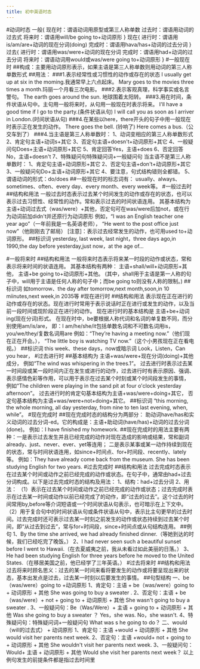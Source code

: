 ```yaml
---
title: 初中英语时态
---
```


#动词时态
一般{
     现在时：谓语动词用原型或第三人称单数
     过去时：谓语用动词的过去式
     将来时：谓语用will/be going to+动词原形
     }
现在{
    进行时：谓语用is/am/are+动词的现在分词(doing)
    完成时：谓语用hava/has+动词的过去分词
    }
过去{
    进行时：谓语用was/were+动词的现在分词
    完成时：谓语用had+动词的过去分词
    将来时：谓语动词用would或was/were going to+动词原形
}
#一般现在时
 ##构成：主要用动词原形表示，如果主语是第三人称单数则用动词的第三人称单数形式
 ##用法：
 ###1.表示经常性或习惯性的动作或存在的状态
 I usually get up at six in the moming.我通常早上六点起床。
 Mary goes to the movies three times a month.玛丽一个月看三次电影。
 ###2.表示客观真理，科学事实或名言警句。
 The earth goes  around the sun. 地球围着太阳转。
 ###3.用在时间，条件状语从句中。主句用一般将来时，从句用一般现在时表示将来。
 I'll have a good time if I go to the party.(条件状语从句)
 I will call you as soon as I arriver in London.(时间状语从句)
 ###4.在某些以here，there开头的句子中用一般现在时表示正在发生的动作。
 There goes the bell. (铃响了)
 Here comes a bus.（公交车到了）
###4.当主语是第三人称单数时：
1、动词变相应的第三人称单数形式
2、肯定句主语+动词s+其它
3、否定句主语+doesn't+动词原形+其它
4、一般疑问句Does+主语+动词原形+其它
5、肯定回答Yes，主语+does
6、否定回答No，主语+doesn't
7、特殊疑问句特殊疑问词+一般疑问句
当主语不是第三人称单数时：
1、肯定句主语+动词原形+其它
2、否定句主语+don't+动词原形+其它
3、一般疑问句Do+主语+动词原形+其它
4、要注意，句式结构错则全都错。
5、谓语动词的形式：do/does
##一般现在时的标志词有：
usually、always、sometimes、often、every day、every month、every week等。
#一般过去时
##结构和用法
一般过去时态表示过去某个时间发生的动作或存在的状态，也可以表示过去习惯性、经常性的动作。常和表示过去的时间状语连用。
其基本结构为主语+动词过去式（was/were）+其他，否定句可在was/were后加not，或在行为动词前加didn't并还原行为动词原形
例如，“I was an English teacher one year ago”（一年前我是一名英语老师），
“He went to the post office just now”（他刚刚去了邮局）
[注意]：表示过去经常发生的动作，也可用used to+动词原形。
##标识词
yesterday, last week, last night，three days ago,in 1990,the day before yesterday,just now，at the age of...

#一般将来时
##结构和用法
一般将来时态表示将来某一时段的动作或状态，常和表示将来时间的状语连用。
其基本结构有两种：
主语+shall/will+动词原形+其他，
主语+be going to+动词原形+其他。
(其中，shall用于主语是第一人称的句子中，will用于主语是任何人称的句子中；而be going to则没有人称的限制。)
##标识词
如tomorrow、the day after tomorrow,next month,soon,in 10 miinutes,next week,in 2035等
#现在进行时
##结构和用法
表示现在正在进行的动作或存在的状态。现在进行时常用于表示说话时正在进行或发生的动作，以及当前一段时间或现阶段正在进行的动作。
现在进行时的基本结构是
主语+be+动词ing(现在分词)形式。
在现在时中，be要根据人称代词和名词的单复数不同，而分别使用am/is/are，
即：I am/he/she/it包括单数名词和不可数名词用is，you/we/they/复数名词用are
例如：“They’re having a meeting now.”（他们现在正在开会。），
“The little boy is watching TV now.”（这个小男孩现在正在看电视。）
##标识词
this week、these days，now或暗示词 Look，Listen，Can you hear，
#过去进行时
##基本结构为
主语+was/were+现在分词(doing)+其他成分，
例如“The wind was whispering in the trees.1”。
过去进行时表示过去某一时间段或某一段时间内正在发生或进行的动作，过去进行时有表示原因、强调、表示感情色彩等作用，可以用于表示在过去某个时刻或某个时间段发生的事情，
例如“The children were playing in the sand pit at four o'clock yesterday afternoon”。
过去进行时的肯定句基本结构为主语+was/were+doing+其它，
否定句基本结构为主语+was/were+not+doing+其它。
##标识词
“this morning, the whole morning, all day yesterday, from nine to ten last evening, when, while”。
#现在完成时
##现在完成时态的结构分为两部分：
助动词have/has和实义动词的过去分词-ed。它的构成是：主语+助动词(have/has)+动词的过去分词(done)。
例如：I have finished my homework.
##现在完成时的用法主要有两种：一是表示过去发生并且已经完成的动作对现在造成的影响或结果，常和副词already、just、never、ever、yet等连用；
 二是表示某事或某一动作持续到现在的状态，常与时间状语连用，如since+时间点、for+时间段、recently、lately等。
 例如：They have already come back from the museum. 
 She has been studying English for two years.
#过去完成时
##结构和用法
过去完成时态表示在过去某个时间或动作之前已经完成的动作或状态。在句子中，通常由had+过去分词构成。以下是过去完成时态的结构及用法：
1、结构：had+过去分词
2、用法：
（1）表示在过去某个时间或动作之前已经完成的动作或状态；过去完成时表示在过去某一时间或动作以前已经完成了的动作，即“过去的过去”。这个过去的时间常用by,before等介词短语或一个时间状语从句表示，也可暗示在上下文中。
（2）用于复合句中的时间状语从句或条件状语从句中，表示比主句更早的过去时间。过去完成时还可表示过去某一时刻之前发生的动作或状态持续到过去某个时间，即“从过去到过去”，常与for+时间段，since+时间点或从句结构连用。
##例句
1、By the time she arrived, we had already finished dinner.（等她到达的时候，我们已经吃完了晚饭。）
2、I had never seen such a beautiful sunset before I went to Hawaii.（在去夏威夷之前，我从未看过如此美丽的日落。）
3、 He had been studying English for three years before he moved to the United States.（在移居美国之前，他已经学了三年英语。）
#过去将来时
##结构和用法
过去将来时顾名思义：过去的某一时间来看将要发生的动作或将要呈现出来的状态，基本出发点是过去，过去某一时刻以后要发生的事情。
##句型结构
一、be（was/were）going to +动词原形
1、肯定句：主语 + be（was/were）going to + 动词原形 + 其他
She was going to buy a sweater .
2、否定句：主语 + be（was/were）+ not + going to + 动词原形 + 其他
She wasn't going to buy a sweater .
3、一般疑问句：Be（Was/Were）+ 主语 + going to + 动词原形 + 其他
Was she going to buy a sweater ？
Yes，she was. No，she wasn't.
4、特殊疑问句：特殊疑问词+一般疑问句
What was s he going to do？
二、would（will的过去式） + 动词原形
1、肯定句：主语 +would + 动词原形 + 其他
She would visit her parents next week.
2、否定句：主语 +would+ not + going to + 动词原形 + 其他
She wouldn't visit her parents next week.
3、一般疑问句：Would+ 主语 + 动词原形 + 其他
Would she visit her parents next week？
以上例句发生的前提条件都是指过去时间里
